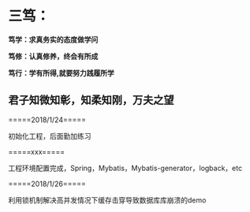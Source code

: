 # 三笃： 
**笃学：求真务实的态度做学问**

**笃修：认真修养，终会有所成**

**笃行：学有所得,就要努力践履所学** 

## 君子知微知彰，知柔知刚，万夫之望





=====2018/1/24=====
 
初始化工程，后面勤加练习

=====xxx=====

工程环境配置完成，Spring，Mybatis，Mybatis-generator，logback，etc




=====2018/1/26=====

利用锁机制解决高并发情况下缓存击穿导致数据库库崩溃的demo